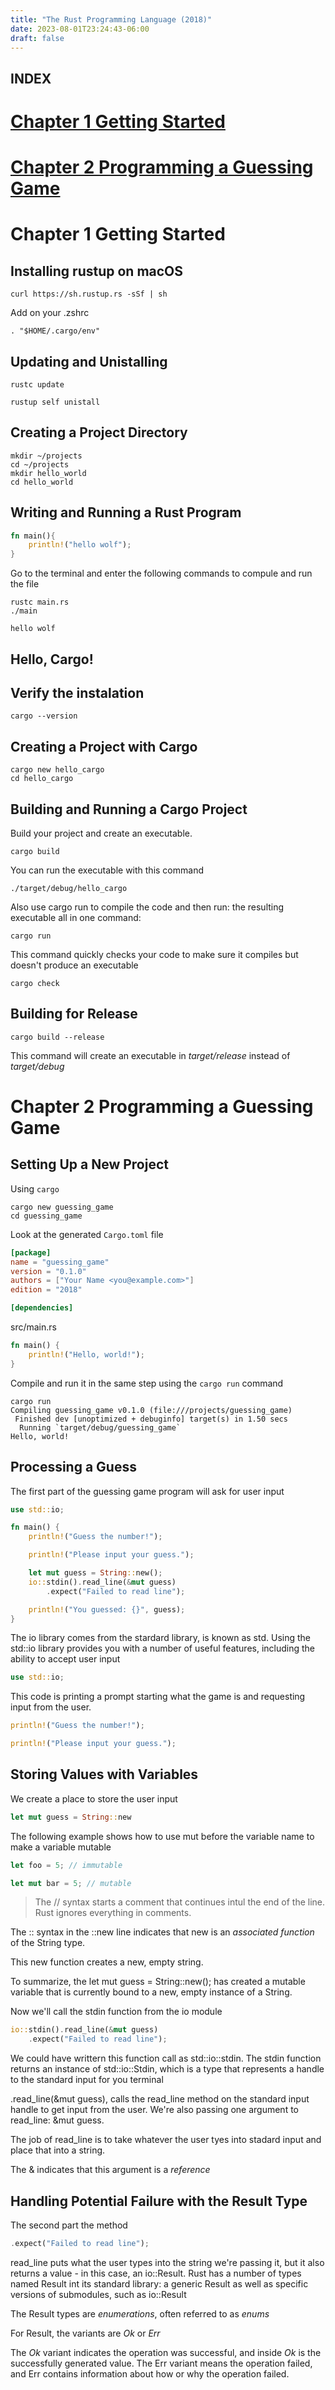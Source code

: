 ```yaml
---
title: "The Rust Programming Language (2018)"
date: 2023-08-01T23:24:43-06:00
draft: false
---
```


## **INDEX**

# [Chapter 1 Getting Started](#chapter-1-getting-started)
# [Chapter 2 Programming a Guessing Game](#chapter-2-programming-a-guessing-game)

# Chapter 1 Getting Started

## Installing rustup on macOS

```shell
curl https://sh.rustup.rs -sSf | sh
```

Add on your .zshrc

```shell
. "$HOME/.cargo/env"
```

## Updating and Unistalling

```shell
rustc update
```

```shell
rustup self unistall
```

## Creating a Project Directory

```shell
mkdir ~/projects
cd ~/projects
mkdir hello_world
cd hello_world
```

## Writing and Running a Rust Program

```rust
fn main(){
    println!("hello wolf");
}
```

Go to the terminal and enter the following commands to compule and run the file

```shell
rustc main.rs
./main
```

```text
hello wolf
```

## Hello, Cargo!

## Verify the instalation

```shell
cargo --version
```

## Creating a Project with Cargo

```shell
cargo new hello_cargo
cd hello_cargo
```

## Building and Running a Cargo Project

Build your project and create an executable.

```shell
cargo build
```
You can run the executable with this command

```shell
./target/debug/hello_cargo
```

Also use cargo run to compile the code and then run: the resulting executable all in one command:

```shell
cargo run
```

This command quickly checks your code to make sure it compiles but doesn't produce an executable

```shell
cargo check
```

## Building for Release

```shell
cargo build --release
```

This command will create an executable in _target/release_ instead of _target/debug_

# Chapter 2 Programming a Guessing Game

## Setting Up a New Project

Using `cargo`

```shell
cargo new guessing_game
cd guessing_game
```

Look at the generated `Cargo.toml` file

```toml
[package]
name = "guessing_game"
version = "0.1.0"
authors = ["Your Name <you@example.com>"]
edition = "2018"

[dependencies]
```

src/main.rs

```rust
fn main() {
    println!("Hello, world!");
}
```

Compile and run it in the same step using the `cargo run` command

```shell
cargo run
Compiling guessing_game v0.1.0 (file:///projects/guessing_game)
 Finished dev [unoptimized + debuginfo] target(s) in 1.50 secs
  Running `target/debug/guessing_game`
Hello, world!
```

## Processing a Guess

The first part of the guessing game program will ask for user input

```rust
use std::io;

fn main() {
    println!("Guess the number!");

    println!("Please input your guess.");

    let mut guess = String::new();
    io::stdin().read_line(&mut guess)
        .expect("Failed to read line");

    println!("You guessed: {}", guess);
}
```

The io library comes from the stardard library, is known as std. Using the std::io library provides you with a number of useful features, including the ability to accept user input

```rust
use std::io;
```

This code is printing a prompt starting what the game is and requesting input from the user.

```rust
println!("Guess the number!");

println!("Please input your guess.");
```

## Storing Values with Variables

We create a place to store the user input

```rust
let mut guess = String::new
```

The following example shows how to use mut before the variable name to make a variable mutable

```rust
let foo = 5; // immutable

let mut bar = 5; // mutable
```

> The // syntax starts a comment that continues intul the end of the line. Rust ignores everything in comments.

The :: syntax in the ::new line indicates that new is an _associated function_ of the String type.

This new function creates a new, empty string.

To summarize, the let mut guess = String::new(); has created a mutable variable that is currently bound to a new, empty instance of a String.

Now we'll call the stdin function from the io module

```rust
io::stdin().read_line(&mut guess)
    .expect("Failed to read line");
```

We could have writtern this function call as std::io::stdin. The stdin function returns an instance of std::io::Stdin, which is a type that represents a handle to the standard input for you terminal

.read_line(&mut guess), calls the read_line method on the standard input handle to get input from the user. We're also passing one argument to read_line: &mut guess.

The job of read_line is to take whatever the user tyes into stadard input and place that into a string.

The & indicates that this argument is a _reference_

## Handling Potential Failure with the Result Type

The second part the method

```rust
.expect("Failed to read line");
```

read_line puts what the user types into the string we're passing it, but it also returns a value - in this case, an io::Result. Rust has a number of types named Result int its standard library: a generic Result as well as specific versions of submodules, such as io::Result

The Result  types are _enumerations_, often referred to as _enums_

For Result, the variants are *Ok* or *Err*

The _Ok_ variant indicates the operation was successful, and inside _Ok_ is the successfully generated value. The Err variant means the operation failed, and Err contains information about how or why the operation failed.
